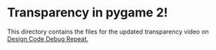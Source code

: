 # Transparency in pygame 2!
This directory contains the files for the updated transparency video on <a href="https://www.youtube.com/channel/UCd8ZAc9IpjNxDhBBHELJWtA" target="_blank">Design Code Debug Repeat.</a>
